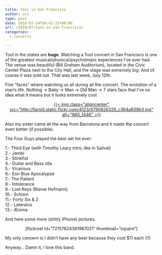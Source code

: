 ```yaml
---
title: Tool in San Francisco
author: uri
type: post
date: 2010-07-24T00:42:23+00:00
url: /2010/07/tool-in-san-francisco/
categories:
  - concerts

---
```

Tool in the states are **huge**. Watching a Tool concert in San Francisco is one of the greatest musical/physical/psychotropic experiences I&#8217;ve ever had. The venue was beautiful (Bill Graham Auditorium), located in the Civic Center Plaza next to the City Hall, and the stage was extremely big. And of course it was sold out. That was last week, July 12th.

Five &#8220;faces&#8221; where watching us all during all the concert. The evolution of a man&#8217;s life. Nothing -> Baby -> Man -> Old Man -> 7 stars face that I&#8217;ve no idea what it means but it looks extremely cool.

<p style="text-align: center;">
  <a class="flickr-image aligncenter" title="IMG_1446" href="http://www.flickr.com/photos/enochrooted/4790826326/">{{< img class="aligncenter" src="http://farm5.static.flickr.com/4123/4790826326_c364a839b3.jpg" alt="IMG_1446" >}}</a>
</p>

Also my sister came all the way from Barcelona and it made the concert even better (if possible).

The Four Guys played the best set list ever:

1.- Third Eye (with Timothy Leary intro, like in Salival)  
2.- Jambi  
3.- Stinkfist  
4.- Guitar and Bass olla  
5.- Vicarious  
6.- Eon Blue Apocalypse  
7.- The Patient  
8.- Intolerance  
9.- Lost Keys (Blame Hofmann)  
10.- Schism  
11.- Forty Six & 2  
12.- Lateralus  
13.- Ænima

And here some more (shitty iPhone) pictures.

<p style="text-align: center;">
  [flickrset id=&#8221;72157624361987021&#8243; thumbnail=&#8221;square&#8221;]
</p>

My only concern is I didn&#8217;t have any beer because they cost $11 each (!!)

Anyway&#8230; Damn it, I love this band.